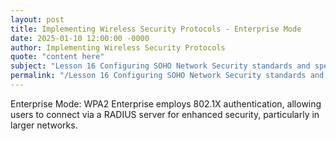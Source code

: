 ```yaml
---
layout: post
title: Implementing Wireless Security Protocols - Enterprise Mode
date: 2025-01-10 12:00:00 -0000
author: Implementing Wireless Security Protocols
quote: "content here"
subject: "Lesson 16 Configuring SOHO Network Security standards and specifications"
permalink: "/Lesson 16 Configuring SOHO Network Security standards and specifications/Implementing Wireless Security Protocols/Implementing Wireless Security Protocols - Enterprise Mode"
---
```


Enterprise Mode: WPA2 Enterprise employs 802.1X authentication, allowing users to connect via a RADIUS server for enhanced security, particularly in larger networks.
